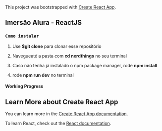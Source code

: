 This project was bootstrapped with [Create React App](https://github.com/facebook/create-react-app).

## Imersão Alura - ReactJS



### `Como instalar`

1. Use **$git clone** para clonar esse repositório

2. Navegueaté a pasta com **cd nerdthings** no seu terminal

3. Caso não tenha já instalado o npm package manager, rode **npm install**

4. rode **npm run dev** no terminal

#### Working Progress


## Learn More about Create React App

You can learn more in the [Create React App documentation](https://facebook.github.io/create-react-app/docs/getting-started).

To learn React, check out the [React documentation](https://reactjs.org/).

